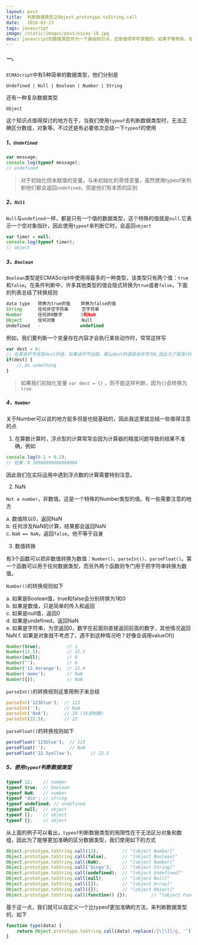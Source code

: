 ```yaml
---
layout: post
title:  判断数据类型之Object.prototype.toString.call
date:   2016-03-23
tags: javascript
image: /static/images/post/essay-18.jpg
desc: javascript的数据类型作为一个基础知识点，还是值得牢牢掌握的。如果不够熟练，在使用中总是束手束脚，因此放在这里总结一下，常常回顾。
---
```


##### 一、
`ECMAScript`中有5种简单的数据类型，他们分别是

```
Undefined | Null | Boolean | Number | String
```

还有一种复杂数据类型

```
Object
```


这个知识点值得探讨的地方在于，当我们使用`typeof`去判断数据类型时，无法正确区分数组，对象等。不过还是有必要依次总结一下`typeof`的使用

##### 1、`Undefined`  

```js
var message;
console.log(typeof message);
// undefined
```


>对于初始化但未赋值的变量，与未初始化的奇怪变量，虽然使用typeof来判断他们都会返回`undefined`，但是他们有本质的区别

##### 2、`Null`  
`Null`与`undefined`一样，都是只有一个值的数据类型，这个特殊的值就是`null`.它表示一个空对象指针，因此使用`typeof`来判断它时，会返回`object`  

```js
var timer = null;
console.log(typeof timer);
// object
```
  

##### 3、`Boolean`  
`Boolean`类型是ECMAScript中使用得最多的一种类型，该类型只有两个值：`true`和`false`。在条件判断中，许多其他类型的值会隐式转换为`true`或者`false`，下面的列表总结了转换规则

```js
data type   转换为true的值    转换为false的值
String      任何非空字符串     空字符串
Number      任何非0数字       0和NaN
Object      任何对象          Null
Undefined   -               undefined
```

例如，我们要判断一个变量存在内容才会执行某些动作时，常常这样写

```js
var dest = 0;
// 在某些环节改变dest的值，如果该环节出错，那么dest的值就会任然为0,因此为了提高代码的健壮性，常常会有如下判断
if(dest) {
    // do something
}
```

> 如果我们初始化变量 `var dest = {}` ，则不能这样判断，因为`{}`会转换为`true`


##### 4、`Number`
关于Number可以说的地方挺多但是也挺基础的，因此我这里就总结一些值得注意的点  

1. 在算数计算时，浮点型的计算常常会因为计算器的精度问题导致的结果不准确，例如

```js
console.log(0.1 + 0.2);
// 结果：0.30000000000000004
```

因此我们在实际运用中遇到浮点数的计算需要特别注意。

2. NaN

`Not a number`，非数值。这是一个特殊的Number类型的值。有一些需要注意的地方  

a. 数值除以0，返回NaN  
b. 任何涉及NaN的计算，结果都会返回NaN  
c. `NaN == NaN`，返回`false`，他不等于自身  

3. 数值转换  

有3个函数可以把非数值转换为数值：`Number()`、`parseInt()`、`parseFloat()`。第一个函数可以用于任何数据类型，而另外两个函数则专门用于把字符串转换为数值。  

`Number()`的转换规则如下  

a. 如果是Boolean值，true和false会分别转换为1和0  
b. 如果是数值，只是简单的传入和返回  
c. 如果是null值，返回0  
d. 如果是undefined，返回NaN  
e. 如果是字符串，为空返回0，数字在前面则直接返回前面的数字，其他情况返回NaN
f. 如果是对象就不考虑了，遇不到这种情况吧？好像会调用valueOf()  

```js
Number(true);          // 1
Number(12.5);          // 12.5 
Number(null);          // 0
Number('');            // 0
Number('12.4orange');  // 12.4
Number('demo');        // NaN
Number({});            // NaN
```

`parseInt()`的转换规则这里用例子来总结  

```js
parseInt('123blue');  // 123
parseInt('');         // NaN
parseInt('0xA');      // 10 (16进制数)
parseInt(22.5);       // 22
```

`parseFloat()`的转换规则如下  

```js
perseFloat('123blue');  // 123
perseFloat('');         // NaN
perseFloat('22.5yellow');       // 22.5
```

##### 5、使用`typeof`判断数据类型 

```js
typeof 12;    // number
typeof true;  // boolean
typeof NaN;   // number
typeof 'din'; // string
typeof undefined; // undefined
typeof null;  // object
typeof [];    // object
typeof {};    // object
```

从上面的例子可以看出，`typeof`判断数据类型的局限性在于无法区分对象和数组，因此为了能够更加准确的区分数据类型，我们使用如下的方式  

```js
Object.prototype.toString.call(12);         // "[object Number]"
Object.prototype.toString.call(false);      // "[object Boolean]"
Object.prototype.toString.call(NaN);        // "[object Number]"
Object.prototype.toString.call('bingo');    // "[object String]"
Object.prototype.toString.call(undefined);  // "[object Undefined]"
Object.prototype.toString.call(null);       // "[object Null]"
Object.prototype.toString.call([]);         // "[object Array]"
Object.prototype.toString.call({});         // "[object Object]"
Object.prototype.toString.call(function() {});         // "[object Function]"
```


基于这一点，我们就可以自定义一个比typeof更加准确的方法，来判断数据类型的，如下  

```js
function type(data) {
    return Object.prototype.toString.call(data).replace(/[\[\]]/g, '').split(' ')[1].toLowerCase();
}
```
